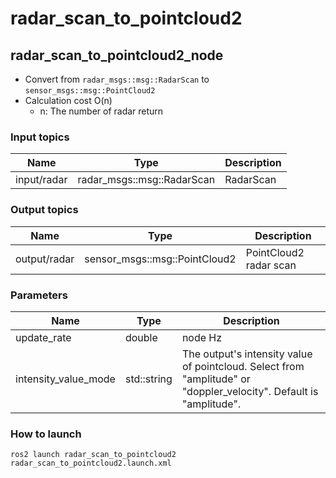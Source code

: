 # radar_scan_to_pointcloud2
## radar_scan_to_pointcloud2_node

- Convert from `radar_msgs::msg::RadarScan` to `sensor_msgs::msg::PointCloud2`
- Calculation cost O(n)
  - n: The number of radar return

### Input topics

| Name        | Type                       | Description |
| ----------- | -------------------------- | ----------- |
| input/radar | radar_msgs::msg::RadarScan | RadarScan   |

### Output topics

| Name         | Type                          | Description            |
| ------------ | ----------------------------- | ---------------------- |
| output/radar | sensor_msgs::msg::PointCloud2 | PointCloud2 radar scan |

### Parameters

| Name                 | Type        | Description                                                                                                        |
| -------------------- | ----------- | ------------------------------------------------------------------------------------------------------------------ |
| update\_rate         | double      | node Hz                                                                                                            |
| intensity_value_mode | std::string | The output's intensity value of pointcloud. Select from "amplitude" or "doppler_velocity". Default is "amplitude". |

### How to launch

```
ros2 launch radar_scan_to_pointcloud2 radar_scan_to_pointcloud2.launch.xml
```
